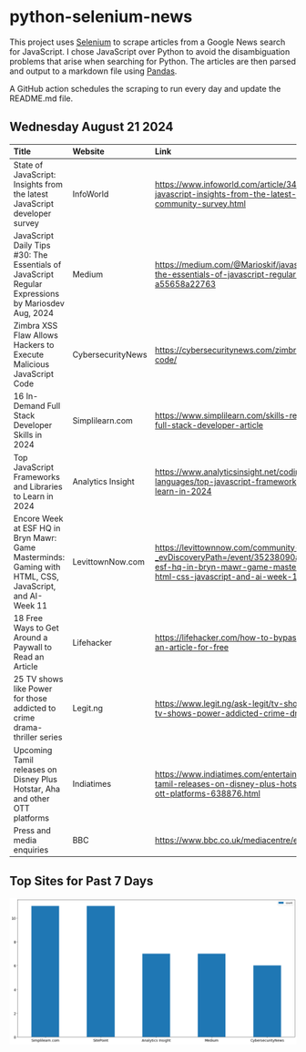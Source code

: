 # python-selenium-news

This project uses [Selenium](https://www.seleniumhq.org/) to scrape articles from a Google News search for JavaScript.
I chose JavaScript over Python to avoid the disambiguation problems that arise when searching for Python.
The articles are then parsed and output to a markdown file using [Pandas](https://pandas.pydata.org/).

A GitHub action schedules the scraping to run every day and update the README.md file.

## Wednesday August 21 2024


| Title                                                                                                    | Website           | Link                                                                                                                                                                              |
|:---------------------------------------------------------------------------------------------------------|:------------------|:----------------------------------------------------------------------------------------------------------------------------------------------------------------------------------|
| State of JavaScript: Insights from the latest JavaScript developer survey                                | InfoWorld         | https://www.infoworld.com/article/3486850/state-of-javascript-insights-from-the-latest-javascript-community-survey.html                                                           |
| JavaScript Daily Tips #30: The Essentials of JavaScript Regular Expressions  by Mariosdev  Aug, 2024     | Medium            | https://medium.com/@Marioskif/javascript-daily-tips-30-the-essentials-of-javascript-regular-expressions-a55658a22763                                                              |
| Zimbra XSS Flaw Allows Hackers to Execute Malicious JavaScript Code                                      | CybersecurityNews | https://cybersecuritynews.com/zimbra-xss-flaw-allows-code/                                                                                                                        |
| 16 In-Demand Full Stack Developer Skills in 2024                                                         | Simplilearn.com   | https://www.simplilearn.com/skills-required-to-become-a-full-stack-developer-article                                                                                              |
| Top JavaScript Frameworks and Libraries to Learn in 2024                                                 | Analytics Insight | https://www.analyticsinsight.net/coding/programming-languages/top-javascript-frameworks-and-libraries-to-learn-in-2024                                                            |
| Encore Week at ESF HQ in Bryn Mawr: Game Masterminds: Gaming with HTML, CSS, JavaScript, and AI- Week 11 | LevittownNow.com  | https://levittownnow.com/community-calendar/?_evDiscoveryPath=/event/35238090a-encore-week-at-esf-hq-in-bryn-mawr-game-masterminds-gaming-with-html-css-javascript-and-ai-week-11 |
| 18 Free Ways to Get Around a Paywall to Read an Article                                                  | Lifehacker        | https://lifehacker.com/how-to-bypass-a-paywall-to-read-an-article-for-free                                                                                                        |
| 25 TV shows like Power for those addicted to crime drama-thriller series                                 | Legit.ng          | https://www.legit.ng/ask-legit/tv-shows-movies/1606103-tv-shows-power-addicted-crime-drama-thriller-series/                                                                       |
| Upcoming Tamil releases on Disney Plus Hotstar, Aha and other OTT platforms                              | Indiatimes        | https://www.indiatimes.com/entertainment/binge/upcoming-tamil-releases-on-disney-plus-hotstar-aha-and-other-ott-platforms-638876.html                                             |
| Press and media enquiries                                                                                | BBC               | https://www.bbc.co.uk/mediacentre/enquiries/                                                                                                                                      |
## Top Sites for Past 7 Days

![Graph of Top Sites](https://raw.githubusercontent.com/dan-mba/python-selenium-news/main/last-week.png)
